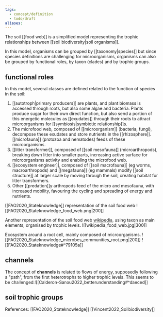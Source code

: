 ```yaml
---
tags:
  - concept/definition
  - todo/draft
aliases:
---
```

The soil [[food web]] is a simplified model representing the trophic relationships between [[soil biodiversity|soil organisms]].

In this model, organisms can be grouped by [[taxonomy|species]] but since species definitions are challenging for microorganisms, organisms can also be grouped by functional roles, by taxon (clades) and by trophic groups.
## functional roles
In this model, several classes are defined related to the function of species in the soil:
1. [[autotroph|primary producers]] are plants, and plant biomass is accessed through roots, but also some algae and bacteria. Plants produce sugar for their own direct function, but also send a portion of this energetic molecules as [[exudates]] through their roots to attract microorganisms for [[symbiosis|symbiotic relationship]]s.
2. The microfood web, composed of [[microorganism]] (bacteria, fungi), decompose these exudates and store nutrients in the [[rhizosphere]]. [[microfauna]] (protozoa and nematodes) feeds of these microorganisms.
3. [[litter transformer]], composed of [[soil mesofauna]] (microarthropods), breaking down litter into smaller parts, increasing active surface for microorganisms activity and enabling the microfood web.
4. [[ecosystem engineer]], composed of [[soil macrofauna]] (eg worms, macroarthropods) and [[megafauna]] (eg mammals) modify [[soil structure]] at larger scale by moving through the soil, creating habitat for litter transformers.
5. Other [[predation]]y arthropods feed of the micro and mesofauna, with increased mobility, favouring the cycling and spreading of energy and nutrients.

[[FAO2020_Stateknowledge]] representation of the soil food web
![[FAO2020_Stateknowledge_food_web.png|200]]

Another representation of the soil food web [wikipedia](https://en.wikipedia.org/wiki/Food_web#Kinds_of_food_webs), using taxon as main elements, organised by trophic levels.
![[wikipedia_food_web.jpg|300]]

Ecosystem around a root cell, mainly composed of microorganisms.
![[FAO2020_Stateknowledge_microbes_communities_root.png|200]]
 ![[FAO2020_Stateknowledge#^79105a]]
## channels
The concept of **channels** is related to flows of energy, supposedly following a "path", from the first heterotrophs to higher trophic levels. This seems to be challenged:![[Calderon-Sanou2022_betterunderstanding#^daeced]]

## soil trophic groups


References:
[[FAO2020_Stateknowledge]]
[[Vincent2022_Soilbiodiversity]]